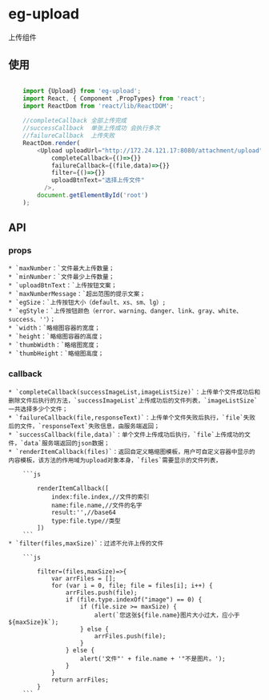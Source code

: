 # eg-upload

上传组件

## 使用

```js

	import {Upload} from 'eg-upload';
    import React, { Component ,PropTypes} from 'react';
    import ReactDom from 'react/lib/ReactDOM';
    
    //completeCallback 全部上传完成
    //successCallback  单张上传成功 会执行多次
    //failureCallback  上传失败
    ReactDom.render(
        <Upload uploadUrl="http://172.24.121.17:8080/attachment/upload" maxNumber={5} successCallback={(file,data)=>{}} 
          	completeCallback={()=>{}}
			failureCallback={(file,data)=>{}}
			filter={()=>{}}
			uploadBtnText="选择上传文件"
          />,
        document.getElementById('root')
    );

```

## API

### props

    * `maxNumber：`文件最大上传数量；   
    * `minNumber：`文件最少上传数量；   
    * `uploadBtnText：`上传按钮文案； 
    * `maxNumberMessage：`超出范围的提示文案；   
    * `egSize：`上传按钮大小（default、xs、sm、lg）;      
    * `egStyle：`上传按钮颜色（error、warning、danger、link、gray、white、success、''）；      
    * `width：`略缩图容器的宽度；       
    * `height：`略缩图容器的高度；      
    * `thumbWidth：`略缩图宽度；     
    * `thumbHeight：`略缩图高度；        
    
### callback
    
    * `completeCallback(successImageList,imageListSize)`：上传单个文件成功后和删除文件后执行的方法，`successImageList`上传成功后的文件列表，`imageListSize`一共选择多少个文件；      
    * `failureCallback(file,responseText)`：上传单个文件失败后执行，`file`失败后的文件，`responseText`失败信息，由服务端返回；        
    * `successCallback(file,data)`：单个文件上传成功后执行，`file`上传成功的文件，`data`服务端返回的json数据；      
    * `renderItemCallback(files)`：返回自定义略缩图模板，用户可自定义容器中显示的内容模板，该方法的作用域为upload对象本身，`files`需要显示的文件列表，
            
        ```js
        
            renderItemCallback([
                index:file.index,//文件的索引
                name:file.name,//文件的名字
                result:'',//base64
                type:file.type//类型
            ])
        ```
    * `filter(files,maxSize)`：过滤不允许上传的文件      
    
        ```js
        
            filter=(files,maxSize)=>{
                var arrFiles = [];
                for (var i = 0, file; file = files[i]; i++) {
                    arrFiles.push(file);
                    if (file.type.indexOf("image") == 0) {
                        if (file.size >= maxSize) {
                            alert(`您这张${file.name}图片大小过大，应小于${maxSize}k`);
                        } else {
                            arrFiles.push(file);
                        }
                    } else {
                        alert('文件"' + file.name + '"不是图片。');
                    }
                }
                return arrFiles;
            }
        ```


